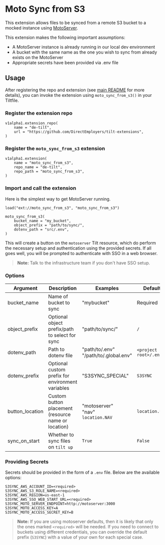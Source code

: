 # Moto Sync from S3

This extension allows files to be synced from a remote S3 bucket to a mocked instance using [MotoServer](../motoserver/README.md).

This extension makes the following important assumptions:
- A MotoServer instance is already running in our local dev environment
- A bucket with the same name as the one you wish to sync from already exists on the MotoServer
- Appropriate secrets have been provided via .env file

## Usage

After registering the repo and extension (see [main README](../README.md) for more details), you can invoke the extension using
`moto_sync_from_s3()` in your Tiltfile.

### Register the extension repo
```starlark
v1alpha1.extension_repo(
    name = "de-tilt",
    url = "https://github.com/DirectEmployers/tilt-extensions",
)
```

### Register the `moto_sync_from_s3` extension
```starlark
v1alpha1.extension(
    name = "moto_sync_from_s3",
    repo_name = "de-tilt",
    repo_path = "moto_sync_from_s3",
)
```

### Import and call the extension
Here is the simplest way to get MotoServer running.

```starlark
load("ext://moto_sync_from_s3", "moto_sync_from_s3")

moto_sync_from_s3(
    bucket_name = "my_bucket",
    object_prefix = "path/to/sync/",
    dotenv_path = "src/.env",
)
```

This will create a button on the `motoserver` Tilt resource, which do perform the necessary setup and authentication
using the provided secrets. If all goes well, you will be prompted to authenticate with SSO in a web browser.

> **Note:** Talk to the infrastructure team if you don't have SSO setup.

### Options

| Argument        | Description                                         | Examples                                  | Default               |
|-----------------|-----------------------------------------------------|-------------------------------------------|-----------------------|
| bucket_name     | Name of bucket to sync                              | "mybucket"                                | Required              |
| object_prefix   | Optional object prefix/path to select for sync      | "path/to/sync/"                           | `/`                   |
| dotenv_path     | Path to dotenv file                                 | "path/to/.env"<br/>"/path/to/.global.env" | `<project root>/.env` |
| dotenv_prefix   | Optional custom prefix for environment variables    | "S3SYNC_SPECIAL"                          | `S3SYNC`              |
| button_location | Custom button placement (resource name or location) | "motoserver"<br/>"nav"<br/>`location.NAV` | `location.NAV`        |
| sync_on_start   | Whether to sync files on `tilt up`                  | `True`                                    | `False`               |


### Providing Secrets
Secrets should be provided in the form of a `.env` file. Below are the available options:

```dotenv
S3SYNC_AWS_ACCOUNT_ID=<required>
S3SYNC_AWS_S3_ROLE_NAME=<required>
S3SYNC_AWS_REGION=us-east-1
S3SYNC_AWS_SSO_WEB_START_URL=<required>
S3SYNC_MOTO_SERVER_ENDPOINT=http://motoserver:3000
S3SYNC_MOTO_ACCESS_KEY=A
S3SYNC_MOTO_ACCESS_SECRET_KEY=B
```
> **Note:** If you are using motoserver defaults, then it is likely that only the ones marked `<required>` will be 
> needed. If you need to connect to buckets using different credentials, you can override the default prefix (`S3SYNC`)
> with a value of your own for each special case.
